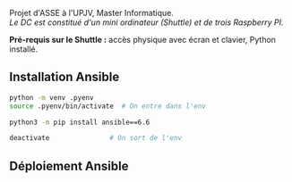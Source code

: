 Projet d'ASSE à l'UPJV, Master Informatique.<br />
*Le DC est constitué d'un mini ordinateur (Shuttle) et de trois Raspberry PI.*

**Pré-requis sur le Shuttle :** accès physique avec écran et clavier, Python installé.


## Installation Ansible
```bash
python -m venv .pyenv
source .pyenv/bin/activate  # On entre dans l'env

python3 -m pip install ansible==6.6

deactivate               # On sort de l'env
```

## Déploiement Ansible


